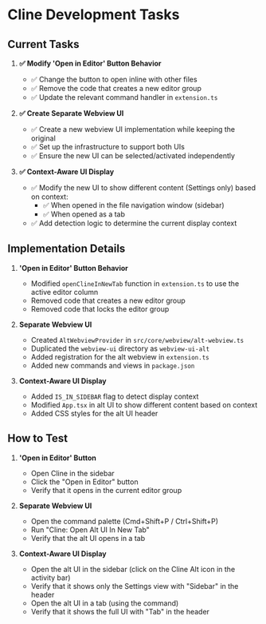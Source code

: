 # Cline Development Tasks

## Current Tasks

1. **✅ Modify 'Open in Editor' Button Behavior**
   - ✅ Change the button to open inline with other files
   - ✅ Remove the code that creates a new editor group
   - ✅ Update the relevant command handler in `extension.ts`

2. **✅ Create Separate Webview UI**
   - ✅ Create a new webview UI implementation while keeping the original
   - ✅ Set up the infrastructure to support both UIs
   - ✅ Ensure the new UI can be selected/activated independently

3. **✅ Context-Aware UI Display**
   - ✅ Modify the new UI to show different content (Settings only) based on context:
     - ✅ When opened in the file navigation window (sidebar)
     - ✅ When opened as a tab
   - ✅ Add detection logic to determine the current display context

## Implementation Details

1. **'Open in Editor' Button Behavior**
   - Modified `openClineInNewTab` function in `extension.ts` to use the active editor column
   - Removed code that creates a new editor group
   - Removed code that locks the editor group

2. **Separate Webview UI**
   - Created `AltWebviewProvider` in `src/core/webview/alt-webview.ts`
   - Duplicated the `webview-ui` directory as `webview-ui-alt`
   - Added registration for the alt webview in `extension.ts`
   - Added new commands and views in `package.json`

3. **Context-Aware UI Display**
   - Added `IS_IN_SIDEBAR` flag to detect display context
   - Modified `App.tsx` in alt UI to show different content based on context
   - Added CSS styles for the alt UI header

## How to Test

1. **'Open in Editor' Button**
   - Open Cline in the sidebar
   - Click the "Open in Editor" button
   - Verify that it opens in the current editor group

2. **Separate Webview UI**
   - Open the command palette (Cmd+Shift+P / Ctrl+Shift+P)
   - Run "Cline: Open Alt UI In New Tab"
   - Verify that the alt UI opens in a tab

3. **Context-Aware UI Display**
   - Open the alt UI in the sidebar (click on the Cline Alt icon in the activity bar)
   - Verify that it shows only the Settings view with "Sidebar" in the header
   - Open the alt UI in a tab (using the command)
   - Verify that it shows the full UI with "Tab" in the header 